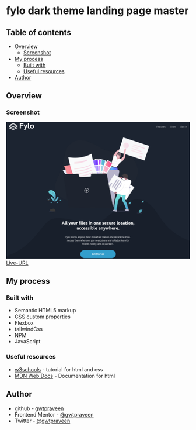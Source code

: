 # fylo dark theme landing page master

## Table of contents

- [Overview](#overview)
  - [Screenshot](#screenshot)
- [My process](#my-process)
  - [Built with](#built-with)
  - [Useful resources](#useful-resources)
- [Author](#author)

## Overview

### Screenshot

![the screenshot](./Screenshot.png)
[Live-URL](https://gwtpraveen.github.io/fylo-dark-theme-landing-page/)

## My process

### Built with

- Semantic HTML5 markup
- CSS custom properties
- Flexbox
- tailwindCss
- NPM
- JavaScript

### Useful resources

- [w3schools](https://www.w3schools.com/) - tutorial for html and css
- [MDN Web Docs](https://developer.mozilla.org/en-US/docs/Web/HTML) - Documentation for html

## Author

- github - [gwtpraveen](https://github.com/gwtpraveen)
- Frontend Mentor - [@gwtpraveen](https://www.frontendmentor.io/profile/gwtpraveen)
- Twitter - [@gwtpraveen](https://twitter.com/gwtPraveen)
